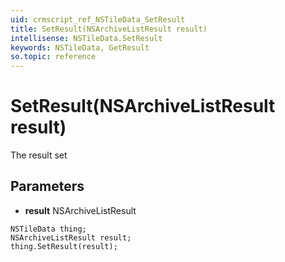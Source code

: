 ```yaml
---
uid: crmscript_ref_NSTileData_SetResult
title: SetResult(NSArchiveListResult result)
intellisense: NSTileData.SetResult
keywords: NSTileData, GetResult
so.topic: reference
---
```


# SetResult(NSArchiveListResult result)

The result set

## Parameters

* **result** NSArchiveListResult

```crmscript
NSTileData thing;
NSArchiveListResult result;
thing.SetResult(result);
```

